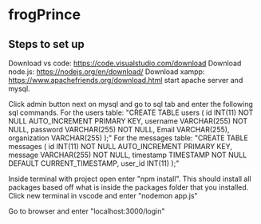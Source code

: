 # frogPrince

## Steps to set up

Download vs code: https://code.visualstudio.com/download 
Download node.js: https://nodejs.org/en/download/
Download xampp: https://www.apachefriends.org/download.html
start apache server and mysql.

Click admin button next on mysql and go to sql tab and enter the following sql commands. For the users table: "CREATE TABLE users (
  id INT(11) NOT NULL AUTO_INCREMENT PRIMARY KEY,
  username VARCHAR(255) NOT NULL,
  password VARCHAR(255) NOT NULL,
  Email VARCHAR(255),
  organization VARCHAR(255)
);"
For the messages table: "CREATE TABLE messages (
  id INT(11) NOT NULL AUTO_INCREMENT PRIMARY KEY,
  message VARCHAR(255) NOT NULL,
  timestamp TIMESTAMP NOT NULL DEFAULT CURRENT_TIMESTAMP,
  user_id INT(11)
);"

Inside terminal with project open enter "npm install". This should install all packages based off what is inside the packages folder that you installed.
Click new terminal in vscode and enter "nodemon app.js"

Go to browser and enter "localhost:3000/login"

